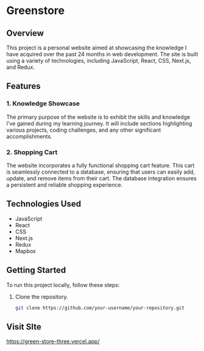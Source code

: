 # Greenstore

## Overview

This project is a personal website aimed at showcasing the knowledge I have acquired over the past 24 months in web development. The site is built using a variety of technologies, including JavaScript, React, CSS, Next.js, and Redux.

## Features

### 1. Knowledge Showcase

The primary purpose of the website is to exhibit the skills and knowledge I've gained during my learning journey. It will include sections highlighting various projects, coding challenges, and any other significant accomplishments.

### 2. Shopping Cart

The website incorporates a fully functional shopping cart feature. This cart is seamlessly connected to a database, ensuring that users can easily add, update, and remove items from their cart. The database integration ensures a persistent and reliable shopping experience.


## Technologies Used

- JavaScript
- React
- CSS
- Next.js
- Redux
- Mapbox

## Getting Started

To run this project locally, follow these steps:

1. Clone the repository.
   ```bash
   git clone https://github.com/your-username/your-repository.git


## Visit SIte
https://green-store-three.vercel.app/
